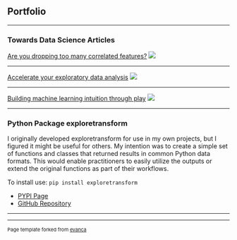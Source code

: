 ## Portfolio

---

### Towards Data Science Articles

[Are you dropping too many correlated features?](https://towardsdatascience.com/are-you-dropping-too-many-correlated-features-d1c96654abe6)
<img src="https://miro.medium.com/max/700/0*EJw_Da7iRkwGh21N"/>

---

[Accelerate your exploratory data analysis](https://towardsdatascience.com/make-exploratory-data-analysis-eda-faster-74c434595bcf)
<img src="https://miro.medium.com/max/700/0*7EuVnbnoAu9yA4uU"/>

---

[Building machine learning intuition through play](https://towardsdatascience.com/building-machine-learning-intuition-through-play-2065fe487d46)
<img src="https://miro.medium.com/max/700/0*uUyUNGhI43p4MRS8"/>

---


### Python Package exploretransform

I originally developed exploretransform for use in my own projects, but I figured it might be useful for others. My intention was to create a simple set of functions and classes that returned results in common Python data formats. This would enable practitioners to easily utilize the outputs or extend the original functions as part of their workflows.

To install use: `pip install exploretransform`

- [PYPI Page](https://pypi.org/project/exploretransform/)
- [GitHub Repository](https://github.com/bxp151/exploretransform)

---




---
<p style="font-size:11px">Page template forked from <a href="https://github.com/evanca/quick-portfolio">evanca</a></p>
<!-- Remove above link if you don't want to attibute -->
